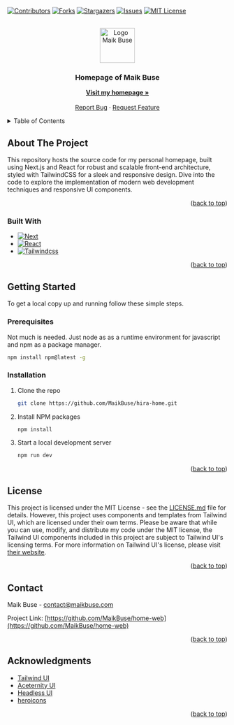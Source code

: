 <!-- Improved compatibility of back to top link: See: https://github.com/othneildrew/Best-README-Template/pull/73 -->
<a name="readme-top"></a>
<!--
*** Thanks for checking out the Best-README-Template. If you have a suggestion
*** that would make this better, please fork the repo and create a pull request
*** or simply open an issue with the tag "enhancement".
*** Don't forget to give the project a star!
*** Thanks again! Now go create something AMAZING! :D
-->

<!-- PROJECT SHIELDS -->
<!--
*** I'm using markdown "reference style" links for readability.
*** Reference links are enclosed in brackets [ ] instead of parentheses ( ).
*** See the bottom of this document for the declaration of the reference variables
*** for contributors-url, forks-url, etc. This is an optional, concise syntax you may use.
*** https://www.markdownguide.org/basic-syntax/#reference-style-links
-->
[![Contributors][contributors-shield]][contributors-url]
[![Forks][forks-shield]][forks-url]
[![Stargazers][stars-shield]][stars-url]
[![Issues][issues-shield]][issues-url]
[![MIT License][license-shield]][license-url]

<!-- PROJECT LOGO -->
<br />
<div align="center">
  <a href="https://github.com/MaikBuse/home-web">
    <img src="https://maikbuse.com/logo.svg" alt="Logo Maik Buse" width="80" height="80">
  </a>

<h3 align="center">Homepage of Maik Buse</h3>

  <p align="center">
    <a href="https://maikbuse.com"><strong>Visit my homepage »</strong></a>
    <br />
    <br />
    <a href="https://github.com/github_username/repo_name/issues/new?labels=bug&template=bug-report---.md">Report Bug</a>
    ·
    <a href="https://github.com/github_username/repo_name/issues/new?labels=enhancement&template=feature-request---.md">Request Feature</a>
  </p>
</div>

<!-- TABLE OF CONTENTS -->
<details>
  <summary>Table of Contents</summary>
  <ol>
    <li>
      <a href="#about-the-project">About The Project</a>
      <ul>
        <li><a href="#built-with">Built With</a></li>
      </ul>
    </li>
    <li>
      <a href="#getting-started">Getting Started</a>
      <ul>
        <li><a href="#prerequisites">Prerequisites</a></li>
        <li><a href="#installation">Installation</a></li>
      </ul>
    </li>
    <li><a href="#license">License</a></li>
    <li><a href="#contact">Contact</a></li>
    <li><a href="#acknowledgments">Acknowledgments</a></li>
  </ol>
</details>

<!-- ABOUT THE PROJECT -->
## About The Project

This repository hosts the source code for my personal homepage, built using Next.js and React for robust and scalable front-end architecture, styled with TailwindCSS for a sleek and responsive design. Dive into the code to explore the implementation of modern web development techniques and responsive UI components.

<p align="right">(<a href="#readme-top">back to top</a>)</p>


### Built With

* [![Next][Next.js]][Next-url]
* [![React][React.js]][React-url]
* [![Tailwindcss][Tailwindcss]][Tailwindcss-url]

<p align="right">(<a href="#readme-top">back to top</a>)</p>

<!-- GETTING STARTED -->
## Getting Started

To get a local copy up and running follow these simple steps.

### Prerequisites

Not much is needed. Just node as as a runtime environment for javascript and npm as a package manager.
  ```sh
  npm install npm@latest -g
  ```

### Installation

1. Clone the repo

   ```sh
   git clone https://github.com/MaikBuse/hira-home.git
   ```

2. Install NPM packages

   ```sh
   npm install
   ```

3. Start a local development server

   ```sh
   npm run dev
   ```

<p align="right">(<a href="#readme-top">back to top</a>)</p>

<!-- LICENSE -->
## License

This project is licensed under the MIT License - see the [LICENSE.md](https://github.com/MaikBuse/home-web/blob/main/LICENSE.md) file for details. However, this project uses components and templates from Tailwind UI, which are licensed under their own terms. Please be aware that while you can use, modify, and distribute my code under the MIT license, the Tailwind UI components included in this project are subject to Tailwind UI's licensing terms. For more information on Tailwind UI's license, please visit [their website](https://tailwindui.com/).

<p align="right">(<a href="#readme-top">back to top</a>)</p>

<!-- CONTACT -->
## Contact

Maik Buse - contact@maikbuse.com

Project Link: [https://github.com/MaikBuse/home-web](https://github.com/MaikBuse/home-web)

<p align="right">(<a href="#readme-top">back to top</a>)</p>

<!-- ACKNOWLEDGMENTS -->
## Acknowledgments

* [Tailwind UI](https://tailwindui.com/)
* [Aceternity UI](https://ui.aceternity.com/)
* [Headless UI](https://headlessui.com/)
* [heroicons](https://heroicons.com/)

<p align="right">(<a href="#readme-top">back to top</a>)</p>

<!-- MARKDOWN LINKS & IMAGES -->
<!-- https://www.markdownguide.org/basic-syntax/#reference-style-links -->
[contributors-shield]: https://img.shields.io/github/contributors/MaikBuse/home-web.svg?style=for-the-badge
[contributors-url]: https://github.com/MaikBuse/home-web/graphs/contributors
[forks-shield]: https://img.shields.io/github/forks/MaikBuse/home-web.svg?style=for-the-badge
[forks-url]: https://github.com/MaikBuse/home-web/network/members
[stars-shield]: https://img.shields.io/github/stars/MaikBuse/home-web.svg?style=for-the-badge
[stars-url]: https://github.com/MaikBuse/home-web/stargazers
[issues-shield]: https://img.shields.io/github/issues/MaikBuse/home-web.svg?style=for-the-badge
[issues-url]: https://github.com/MaikBuse/home-web/issues
[license-shield]: https://img.shields.io/github/license/MaikBuse/home-web.svg?style=for-the-badge
[license-url]: https://github.com/MaikBuse/home-web/blob/main/LICENSE.md
[product-screenshot]: images/screenshot.png
[Next.js]: https://img.shields.io/badge/next.js-000000?style=for-the-badge&logo=nextdotjs&logoColor=white
[Next-url]: https://nextjs.org/
[React.js]: https://img.shields.io/badge/React-20232A?style=for-the-badge&logo=react&logoColor=61DAFB
[React-url]: https://reactjs.org/
[Tailwindcss]: https://img.shields.io/badge/tailwindcss-0F172A?style=for-the-badge&&logo=tailwindcss
[Tailwindcss-url]: https://tailwindcss.com
